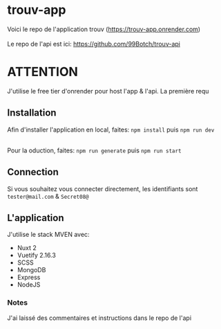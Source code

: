 # trouv-app

Voici le repo de l'application trouv (https://trouv-app.onrender.com)<br /><br />
Le repo de l'api est ici: https://github.com/99Botch/trouv-api

# ATTENTION
J'utilise le free tier d'onrender pour host l'app & l'api. La première requ

## Installation
Afin d'installer l'application en local, faites: ```npm install``` puis ```npm run dev```<br /><br />

Pour la oduction, faites: ```npm run generate``` puis ```npm run start```

## Connection
Si vous souhaitez vous connecter directement, les identifiants sont ```tester@mail.com``` & ```Secret08@```

## L'application
J'utilise le stack MVEN avec: 
- Nuxt 2
- Vuetify 2.16.3
- SCSS
- MongoDB
- Express
- NodeJS

### Notes
J'ai laissé des commentaires et instructions dans le repo de l'api

